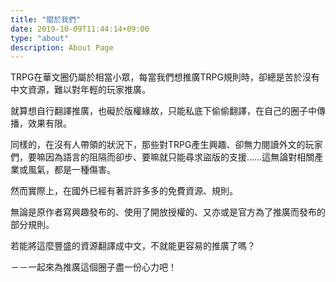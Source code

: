```yaml
---
title: "關於我們"
date: 2019-10-09T11:44:14+09:00
type: "about"
description: About Page
---
```


TRPG在華文圈仍屬於相當小眾，每當我們想推廣TRPG規則時，卻總是苦於沒有中文資源，難以對年輕的玩家推廣。

就算想自行翻譯推廣，也礙於版權緣故，只能私底下偷偷翻譯，在自己的圈子中傳播，效果有限。

同樣的，在沒有人帶領的狀況下，那些對TRPG產生興趣、卻無力閱讀外文的玩家們，要嘛因為語言的阻隔而卻步、要嘛就只能尋求盜版的支援……這無論對相關產業或風氣，都是一種傷害。

然而實際上，在國外已經有著許許多多的免費資源、規則。

無論是原作者寫興趣發布的、使用了開放授權的、又亦或是官方為了推廣而發布的部分規則。

若能將這麼豐盛的資源翻譯成中文，不就能更容易的推廣了嗎？

－－一起來為推廣這個圈子盡一份心力吧！

